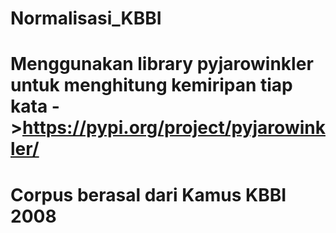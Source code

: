 # Normalisasi_KBBI
# Menggunakan library pyjarowinkler untuk menghitung kemiripan tiap kata ->https://pypi.org/project/pyjarowinkler/
# Corpus berasal dari Kamus KBBI 2008
